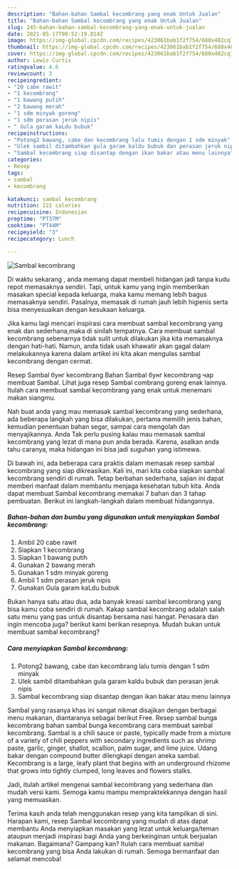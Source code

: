 ```yaml
---
description: "Bahan-bahan Sambal kecombrang yang enak Untuk Jualan"
title: "Bahan-bahan Sambal kecombrang yang enak Untuk Jualan"
slug: 245-bahan-bahan-sambal-kecombrang-yang-enak-untuk-jualan
date: 2021-05-17T08:52:19.014Z
image: https://img-global.cpcdn.com/recipes/423061bab1f2f754/680x482cq70/sambal-kecombrang-foto-resep-utama.jpg
thumbnail: https://img-global.cpcdn.com/recipes/423061bab1f2f754/680x482cq70/sambal-kecombrang-foto-resep-utama.jpg
cover: https://img-global.cpcdn.com/recipes/423061bab1f2f754/680x482cq70/sambal-kecombrang-foto-resep-utama.jpg
author: Lewis Curtis
ratingvalue: 4.6
reviewcount: 3
recipeingredient:
- "20 cabe rawit"
- "1 kecombrang"
- "1 bawang putih"
- "2 bawang merah"
- "1 sdm minyak goreng"
- "1 sdm perasan jeruk nipis"
- " Gula garam kaLdu bubuk"
recipeinstructions:
- "Potong2 bawang, cabe dan kecombrang lalu tumis dengan 1 sdm minyak"
- "Ulek sambil ditambahkan gula garam kaldu bubuk dan perasan jeruk nipis"
- "Sambal kecombrang siap disantap dengan ikan bakar atau menu lainnya"
categories:
- Resep
tags:
- sambal
- kecombrang

katakunci: sambal kecombrang 
nutrition: 222 calories
recipecuisine: Indonesian
preptime: "PT37M"
cooktime: "PT44M"
recipeyield: "3"
recipecategory: Lunch

---
```



![Sambal kecombrang](https://img-global.cpcdn.com/recipes/423061bab1f2f754/680x482cq70/sambal-kecombrang-foto-resep-utama.jpg)

Di waktu  sekarang , anda memang dapat membeli hidangan jadi tanpa kudu repot memasaknya sendiri. Tapi, untuk kamu yang ingin memberikan masakan special kepada keluarga, maka kamu memang lebih bagus memasaknya sendiri. Pasalnya, memasak di rumah jauh lebih higienis serta bisa menyesuaikan dengan kesukaan keluarga.

Jika kamu lagi mencari inspirasi cara membuat sambal kecombrang yang enak dan sederhana,maka di sinilah tempatnya. Cara membuat sambal kecombrang  sebenarnya tidak sulit untuk dilakukan jika kita memasaknya dengan hati-hati. Namun, anda tidak usah khawatir akan gagal dalam melakukannya 
karena dalam artikel ini kita akan mengulas sambal kecombrang dengan cermat.  

Resep Sambal бунг kecombrang Bahan Sambal бунг kecombrang чар membuat Sambal. Lihat juga resep Sambal combrang goreng enak lainnya. Itulah cara membuat sambal kecombrang yang enak untuk menemani makan siangmu.

Nah buat anda yang mau memasak sambal kecombrang yang sederhana, ada beberapa langkah yang bisa dilakukan, pertama memilih jenis bahan, kemudian penentuan bahan segar, sampai cara mengolah dan menyajikannya. Anda Tak perlu pusing kalau mau memasak sambal kecombrang yang lezat di mana pun anda berada. Karena, asalkan anda  tahu caranya, maka hidangan ini bisa jadi suguhan yang istimewa.

Di bawah ini, ada beberapa cara praktis  dalam memasak resep sambal kecombrang yang siap dikreasikan. Kali ini, mari kita coba siapkan sambal kecombrang sendiri di rumah. Tetap berbahan sederhana, sajian ini dapat memberi manfaat dalam membantu menjaga kesehatan tubuh kita. Anda dapat membuat Sambal kecombrang memakai 7 bahan dan 3 tahap pembuatan. Berikut ini langkah-langkah dalam membuat hidangannya.

<!--inarticleads1-->

##### Bahan-bahan dan bumbu yang digunakan untuk menyiapkan Sambal kecombrang:

1. Ambil 20 cabe rawit
1. Siapkan 1 kecombrang
1. Siapkan 1 bawang putih
1. Gunakan 2 bawang merah
1. Gunakan 1 sdm minyak goreng
1. Ambil 1 sdm perasan jeruk nipis
1. Gunakan  Gula garam kaLdu bubuk


Bukan hanya satu atau dua, ada banyak kreasi sambal kecombrang yang bisa kamu coba sendiri di rumah. Kakap sambal kecombrang adalah salah satu menu yang pas untuk disantap bersama nasi hangat. Penasara dan ingin mencoba juga? berikut kami berikan resepnya. Mudah bukan untuk membuat sambal kecombrang? 

<!--inarticleads2-->

##### Cara menyiapkan Sambal kecombrang:

1. Potong2 bawang, cabe dan kecombrang lalu tumis dengan 1 sdm minyak
1. Ulek sambil ditambahkan gula garam kaldu bubuk dan perasan jeruk nipis
1. Sambal kecombrang siap disantap dengan ikan bakar atau menu lainnya


Sambal yang rasanya khas ini sangat nikmat disajikan dengan berbagai menu makanan, diantaranya sebagai berikut Free. Resep sambal bunga kecombrang bahan sambal bunga kecombrang cara membuat sambal kecombrang. Sambal is a chili sauce or paste, typically made from a mixture of a variety of chili peppers with secondary ingredients such as shrimp paste, garlic, ginger, shallot, scallion, palm sugar, and lime juice. Udang bakar dengan compound butter dilengkapi dengan aneka sambal. Kecombrang is a large, leafy plant that begins with an underground rhizome that grows into tightly clumped, long leaves and flowers stalks. 

Jadi, itulah artikel mengenai  sambal kecombrang  yang sederhana dan mudah versi kami. Semoga kamu mampu mempraktekkannya dengan hasil yang memuaskan. 

Terima kasih anda telah menggunakan resep yang kita tampilkan di sini. Harapan kami, resep  Sambal kecombrang yang mudah di atas dapat membantu Anda menyiapkan masakan yang lezat untuk keluarga/teman ataupun menjadi inspirasi bagi Anda yang berkeinginan untuk berjualan makanan. Bagaimana? Gampang kan? Itulah cara membuat sambal kecombrang yang bisa Anda lakukan di rumah. Semoga bermanfaat dan selamat mencoba!


